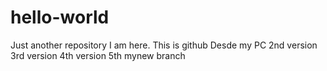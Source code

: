 # hello-world
Just another repository
I am here. This is github
Desde my PC
2nd version
3rd version
4th version
5th mynew branch